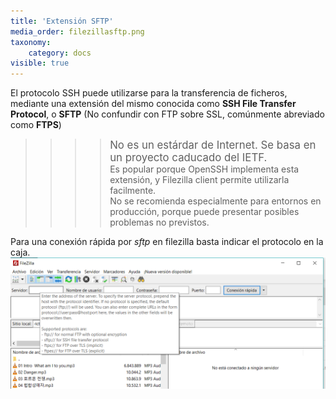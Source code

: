 ```yaml
---
title: 'Extensión SFTP'
media_order: filezillasftp.png
taxonomy:
    category: docs
visible: true
---
```


El protocolo SSH puede utilizarse para la transferencia de ficheros, mediante una extensión del mismo conocida como **SSH File Transfer Protocol**, o **SFTP** (No confundir con FTP sobre SSL, comúnmente abreviado como **FTPS**)

>>>> <big>No es un estárdar de Internet. Se basa en un proyecto caducado del IETF. </big>  
>>>> Es popular porque OpenSSH implementa esta extensión, y Filezilla client permite utilizarla facilmente.  
>>>> No se recomienda especialmente para entornos en producción, porque puede presentar posibles problemas no previstos.


Para una conexión rápida por _sftp_ en filezilla basta indicar el protocolo en la caja.
![FTPS en filezilla](filezillasftp.png)